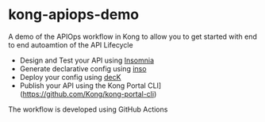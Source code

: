 # kong-apiops-demo

A demo of the APIOps workflow in Kong to allow you to get started with end to end autoamtion of the API Lifecycle

- Design and Test your API using [Insomnia](https://insomnia.rest/products/insomnia)
- Generate declarative config using [inso](https://insomnia.rest/products/inso)
- Deploy your config using [decK](https://docs.konghq.com/deck/)
- Publish your API using the Kong Portal CLI](https://github.com/Kong/kong-portal-cli)

The workflow is developed using GitHub Actions
